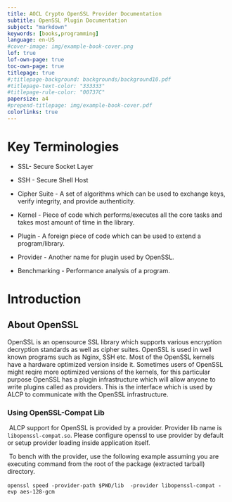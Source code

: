 ```yaml
---
title: AOCL Crypto OpenSSL Provider Documentation
subtitle: OpenSSL Plugin Documentation
subject: "markdown"
keywords: [books,programming]
language: en-US
#cover-image: img/example-book-cover.png
lof: true
lof-own-page: true
toc-own-page: true
titlepage: true
#;titlepage-background: backgrounds/background10.pdf
#titlepage-text-color: "333333"
#titlepage-rule-color: "00737C"
papersize: a4
#prepend-titlepage: img/example-book-cover.pdf
colorlinks: true
---
```


# Key Terminologies

* SSL- Secure Socket Layer

* SSH - Secure Shell Host

* Cipher Suite - A set of algorithms which can be used to exchange keys, verify integrity, and provide authenticity.

* Kernel - Piece of code which performs/executes all the core tasks and takes most amount of time in the library.
* Plugin - A foreign piece of code which can be used to extend a program/library.
* Provider - Another name for plugin used by OpenSSL.
* Benchmarking - Performance analysis of a program.





# Introduction

## About OpenSSL

OpenSSL is an opensource SSL library which supports various encryption decryption standards as well as cipher suites. OpenSSL is used in well known programs such as Nginx, SSH etc. Most of the OpenSSL kernels have a hardware optimized version inside it. 
Sometimes users of OpenSSL might reqire more optimized versions of the kernels, for this particular purpose OpenSSL has a plugin infrastructure which will allow anyone to write plugins called as providers. This is the interface which is used by ALCP to communicate with the OpenSSL infrastructure. 

### Using OpenSSL-Compat Lib

​	ALCP support for OpenSSL is provided by a provider. Provider lib name is ```libopenssl-compat.so```.  Please configure openssl to use provider by default or setup provider loading inside application itself.

​	To bench with the provider, use the following example assuming you are executing command from the root of the package (extracted tarball) directory.

​	```openssl speed -provider-path $PWD/lib  -provider libopenssl-compat -evp aes-128-gcm```
